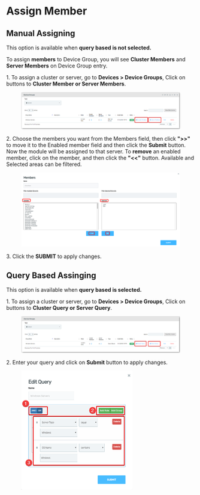 # Assign Member

## Manual Assigning&#x20;

This option is available when **query based is not selected.**

To assign **members** to Device Group, you will see **Cluster Members** and **Server Members** on Device Group entry.

1\.      To assign a cluster or server, go to **Devices > Device Groups**, Click on buttons to **Cluster Member or Server Members**.&#x20;

<figure><img src="../../../.gitbook/assets/image (574).png" alt=""><figcaption></figcaption></figure>

2\.      Choose the members you want from the Members field, then click **">>"** to move it to the Enabled member field and then click the **Submit** button. Now the module will be assigned to that server. To **remove** an enabled member, click on the member, and then click the **"<<"** button. Available and Selected areas can be filtered.&#x20;

<figure><img src="../../../.gitbook/assets/image (571).png" alt=""><figcaption></figcaption></figure>

3\.       Click the **SUBMIT** to apply changes.

## Query Based Assinging

This option is available when **query based is selected.**

1\.      To assign a cluster or server, go to **Devices > Device Groups**, Click on buttons to **Cluster Query or Server Query**.&#x20;

<figure><img src="../../../.gitbook/assets/image (573).png" alt=""><figcaption></figcaption></figure>

2\.      Enter your query and click on **Submit** button to apply changes.

<div align="left">

<figure><img src="../../../.gitbook/assets/image (575).png" alt="" width="297"><figcaption></figcaption></figure>

</div>
